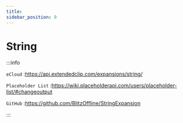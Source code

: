 ```yaml
---
title: 
sidebar_position: 9
---
```


# String

:::info

`eCloud` :https://api.extendedclip.com/expansions/string/

`Placeholder List` :https://wiki.placeholderapi.com/users/placeholder-list/#changeoutput

`GitHub` :https://github.com/BlitzOffline/StringExpansion

:::
